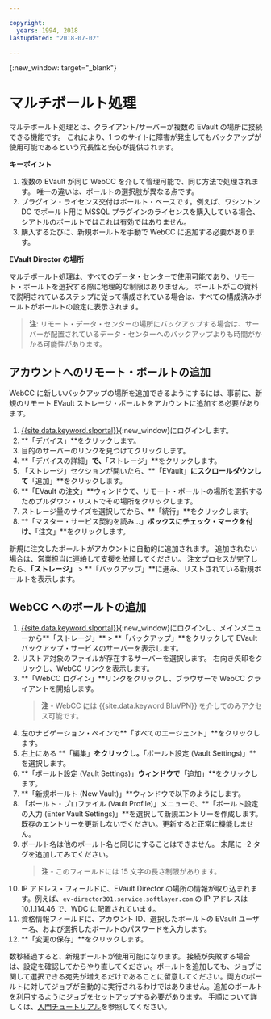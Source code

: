 ```yaml
---

copyright:
  years: 1994, 2018
lastupdated: "2018-07-02"

---
```

{:new_window: target="_blank"}

# マルチボールト処理

マルチボールト処理とは、クライアント/サーバーが複数の EVault の場所に接続できる機能です。 これにより、1 つのサイトに障害が発生してもバックアップが使用可能であるという冗長性と安心が提供されます。 

**キーポイント**

1. 複数の EVault が同じ WebCC を介して管理可能で、同じ方法で処理されます。 唯一の違いは、ボールトの選択肢が異なる点です。
2. プラグイン・ライセンス交付はボールト・ベースです。例えば、ワシントン DC でボールト用に MSSQL プラグインのライセンスを購入している場合、シアトルのボールトではこれは有効ではありません。
3. 購入するたびに、新規ボールトを手動で WebCC に追加する必要があります。

**EVault Director の場所**

マルチボールト処理は、すべてのデータ・センターで使用可能であり、リモート・ボールトを選択する際に地理的な制限はありません。 ボールトがこの資料で説明されているステップに従って構成されている場合は、すべての構成済みボールトがボールトの設定に表示されます。

>**注**: リモート・データ・センターの場所にバックアップする場合は、サーバーが配置されているデータ・センターへのバックアップよりも時間がかかる可能性があります。

## アカウントへのリモート・ボールトの追加

WebCC に新しいバックアップの場所を追加できるようにするには、事前に、新規のリモート EVault ストレージ・ボールトをアカウントに追加する必要があります。 

1. [{{site.data.keyword.slportal}}](https://control.softlayer.com/){:new_window}にログインします。
2. **「デバイス」**をクリックします。
3. 目的のサーバーのリンクを見つけてクリックします。
4. **「デバイスの詳細」**で、**「ストレージ」**をクリックします。
5. 「ストレージ」セクションが開いたら、**「EVault」**にスクロールダウンして**「追加」**をクリックします。
6. **「EVault の注文」**ウィンドウで、リモート・ボールトの場所を選択するためプルダウン・リストでその場所をクリックします。
7. ストレージ量のサイズを選択してから、**「続行」**をクリックします。
8. **「マスター・サービス契約を読み...」**ボックスにチェック・マークを付け、**「注文」**をクリックします。

新規に注文したボールトがアカウントに自動的に追加されます。 追加されない場合は、営業担当に連絡して支援を依頼してください。
注文プロセスが完了したら、**「ストレージ」** > **「バックアップ」**に進み、リストされている新規ボールトを表示します。

## WebCC へのボールトの追加

1. [{{site.data.keyword.slportal}}](https://control.softlayer.com/){:new_window}にログインし、メインメニューから**「ストレージ」** > **「バックアップ」**をクリックして EVault バックアップ・サービスのサーバーを表示します。 
2. リストア対象のファイルが存在するサーバーを選択します。 右向き矢印をクリックし、WebCC リンクを表示します。
3. **「WebCC ログイン」**リンクをクリックし、ブラウザーで WebCC クライアントを開始します。
   >**注** - WebCC には {{site.data.keyword.BluVPN}} を介してのみアクセス可能です。
4. 左のナビゲーション・ペインで**「すべてのエージェント」**をクリックします。
5. 右上にある **「編集」**をクリックし。**「ボールト設定 (Vault Settings)」**を選択します。
6. **「ボールト設定 (Vault Settings)」**ウィンドウで**「追加」**をクリックします。
7. **「新規ボールト (New Vault)」**ウィンドウで以下のようにします。
  1. 「ボールト・プロファイル (Vault Profile)」メニューで、**「ボールト設定の入力 (Enter Vault Settings)」**を選択して新規エントリーを作成します。 既存のエントリーを更新しないでください。更新すると正常に機能しません。
  2. ボールト名は他のボールト名と同じにすることはできません。 末尾に -2 タグを追加してみてください。<br/> 
     >**注** - このフィールドには 15 文字の長さ制限があります。
  3. IP アドレス・フィールドに、EVault Director の場所の情報が取り込まれます。例えば、`ev-director301.service.softlayer.com` の IP アドレスは 10.1.114.46 で、WDC に配置されています。
  4. 資格情報フィールドに、アカウント ID、選択したボールトの EVault ユーザー名、および選択したボールトのパスワードを入力します。
  5. **「変更の保存」**をクリックします。

数秒経過すると、新規ボールトが使用可能になります。 接続が失敗する場合は、設定を確認してからやり直してください。ボールトを追加しても、ジョブに関して選択できる宛先が増えるだけであることに留意してください。両方のボールトに対してジョブが自動的に実行されるわけではありません。追加のボールトを利用するようにジョブをセットアップする必要があります。 手順について詳しくは、[入門チュートリアル](index.html#getting-started-with-evault-backup-services)を参照してください。
